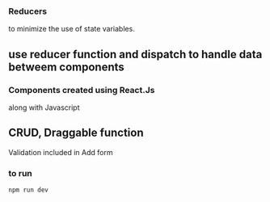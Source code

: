 ### Reducers

to minimize the use of state variables.

## use reducer function and dispatch to handle data betweem components
### Components created using React.Js 
along with Javascript

## CRUD, Draggable function

Validation included in Add form

### to run

    npm run dev
